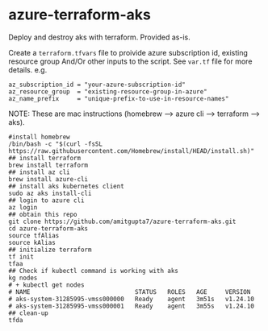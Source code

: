 # azure-terraform-aks
Deploy and destroy aks with terraform. Provided as-is. 

Create a `terraform.tfvars` file to proivide azure subscription id, existing resource group And/Or other inputs to the script. See `var.tf` file for more details. e.g.
```hcl
az_subscription_id = "your-azure-subscription-id"
az_resource_group  = "existing-resource-group-in-azure"
az_name_prefix     = "unique-prefix-to-use-in-resource-names"
```

NOTE: These are mac instructions (homebrew --> azure cli --> terraform --> aks). 
```shell
#install homebrew
/bin/bash -c "$(curl -fsSL https://raw.githubusercontent.com/Homebrew/install/HEAD/install.sh)"
## install terraform
brew install terraform
## install az cli
brew install azure-cli
## install aks kubernetes client
sudo az aks install-cli
## login to azure cli
az login
## obtain this repo
git clone https://github.com/amitgupta7/azure-terraform-aks.git
cd azure-terraform-aks
source tfAlias
source kAlias
## initialize terraform
tf init
tfaa
## Check if kubectl command is working with aks
kg nodes
# + kubectl get nodes
# NAME                             STATUS   ROLES   AGE     VERSION
# aks-system-31285995-vmss000000   Ready    agent   3m51s   v1.24.10
# aks-system-31285995-vmss000001   Ready    agent   3m55s   v1.24.10
## clean-up
tfda
```
